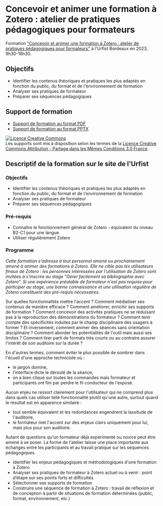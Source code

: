 # Concevoir et animer une formation à Zotero : atelier de pratiques pédagogiques pour formateurs

Formation ["Concevoir et animer une formation à Zotero : atelier de pratiques pédagogiques pour formateurs"](https://sygefor.reseau-urfist.fr/#/training/9696/11447?from=true) à l'Urfist Bordeaux en 2023, 9h30-16h30.

## Objectifs

* Identifier les contenus théoriques et pratiques les plus adaptés en fonction du public, du format et de l'environnement de formation
* Analyser ses pratiques de formateur
* Préparer ses séquences pédagogiques

## Support de formation

* [Support de formation au format PDF](https://github.com/fflamerie/zotero_formateurs/blob/master/docs/zotero_formateurs.pdf) 
* [Support de formation au format PPTX](https://github.com/fflamerie/zotero_formateurs/blob/master/docs/zotero_formateurs.pptx) 

<a rel="license" href="http://creativecommons.org/licenses/by-sa/3.0/fr/"><img alt="Licence Creative Commons" style="border-width:0" src="https://i.creativecommons.org/l/by-sa/3.0/fr/88x31.png" /></a><br />Les supports sont mis à disposition selon les termes de la <a rel="license" href="http://creativecommons.org/licenses/by-sa/3.0/fr/">Licence Creative Commons Attribution -  Partage dans les Mêmes Conditions 3.0 France</a>.

## Descriptif de la formation sur le site de l'Urfist

### Objectifs

* Identifier les contenus théoriques et pratiques les plus adaptés en fonction du public, du format et de l'environnement de formation
* Analyser ses pratiques de formateur
* Préparer ses séquences pédagogiques

### Pré-requis

*	Connaître le fonctionnement général de Zotero - équivalent du niveau B2-C1 pour une langue
*	Utiliser régulièrement Zotero

### Programme

_Cette formation s'adresse à tout personnel amené ou prochainement amené à animer des formations à Zotero. Elle ne cible pas les utilisateurs finaux de Zotero : les personnes intéressées par l'utilisation de Zotero sont invitées à s'inscrire au stage "Gérer facilement sa bibliographie avec Zotero". Si une expérience préalable de formateur n'est pas requise pour participer au stage, une bonne connaissance et une utilisation régulière de Zotero constituent des pré-requis nécessaires._

Sur quelles fonctionnalités mettre l'accent ? Comment médiatiser ses contenus de manière efficace ? Comment améliorer, enrichir ses supports de formation ? Comment concevoir des activités pratiques ne se réduisant pas à la reproduction des démonstrations du formateur ?
Comment tenir compte des spécificités induites par le champ disciplinaire des usagers à former ? Et inversement, comment animer des séances sans orientation disciplinaire ? Comment aborder les potentialités de l'outil mais aussi ses limites ? Comment tirer parti de formats très courts ou au contraire assurer l'intérêt de son auditoire sur la durée ?

En d'autres termes, comment éviter le plus possible de sombrer dans l'écueil d'une approche techniciste où :
* le jargon domine,
* l'interface dicte le déroulé de la séance,
* on a bien cliqué sur toutes les commandes mais formateur et participants ont fini par perdre le fil conducteur de l'exposé.

Aucun enjeu ne ressort clairement pour l'utilisateur qui ne comprend plus dans quels cas utiliser telle fonctionnalité plutôt qu'une autre, surtout quand le résultat est en apparence similaire :
* tout semble équivalent et les redondances engendrent la lassitude de l'auditoire,
* le formateur met l'accent sur des enjeux clairs uniquement pour lui, mais plus pour son auditoire.

Autant de questions qu'un formateur déjà expérimenté ou novice peut être amené à se poser.
La forme de l'atelier laisse une place importante aux échanges entre les participants et au travail pratique sur les séquences pédagogiques.
* Identifier les enjeux pédagogiques et méthodologiques d'une formation à Zotero
* Analyser ses pratiques de formateur à Zotero actuel ou à venir : point d’étape sur ses points forts et difficultés 
* Sélectionner ses supports de formation 
* Construire une séquence de formation à Zotero : travail de réflexion et de conception à partir de situations de formation déterminées (public, format, environnement, etc.)
